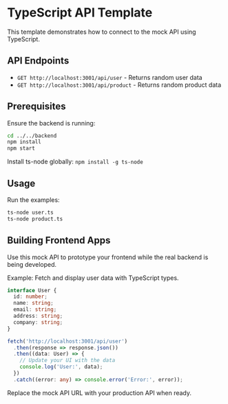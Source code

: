 # TypeScript API Template

This template demonstrates how to connect to the mock API using TypeScript.

## API Endpoints

- `GET http://localhost:3001/api/user` - Returns random user data
- `GET http://localhost:3001/api/product` - Returns random product data

## Prerequisites

Ensure the backend is running:

```bash
cd ../../backend
npm install
npm start
```

Install ts-node globally: `npm install -g ts-node`

## Usage

Run the examples:

```bash
ts-node user.ts
ts-node product.ts
```

## Building Frontend Apps

Use this mock API to prototype your frontend while the real backend is being developed.

Example: Fetch and display user data with TypeScript types.

```typescript
interface User {
  id: number;
  name: string;
  email: string;
  address: string;
  company: string;
}

fetch('http://localhost:3001/api/user')
  .then(response => response.json())
  .then((data: User) => {
    // Update your UI with the data
    console.log('User:', data);
  })
  .catch((error: any) => console.error('Error:', error));
```

Replace the mock API URL with your production API when ready.